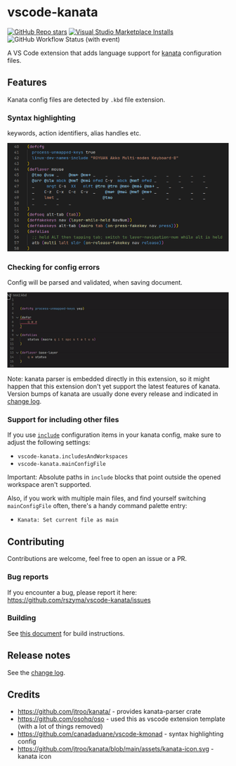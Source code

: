 # vscode-kanata
[![GitHub Repo stars](https://img.shields.io/github/stars/rszyma/vscode-kanata?logo=github)](https://github.com/rszyma/vscode-kanata)
[![Visual Studio Marketplace Installs](https://img.shields.io/visual-studio-marketplace/i/rszyma.vscode-kanata?logo=visualstudiocode)](https://marketplace.visualstudio.com/items?itemName=rszyma.vscode-kanata)
![GitHub Workflow Status (with event)](https://img.shields.io/github/actions/workflow/status/rszyma/vscode-kanata/rust.yml)
<!-- ![GitHub Workflow Status (with event)](https://img.shields.io/github/actions/workflow/status/rszyma/vscode-kanata/publish.yml?label=nightly%20kanata%20version%20bump) -->
<!-- [![Visual Studio Marketplace Version (including pre-releases)](https://img.shields.io/visual-studio-marketplace/v/rszyma.vscode-kanata)](https://marketplace.visualstudio.com/items?itemName=rszyma.vscode-kanata) -->

A VS Code extension that adds language support for [kanata](https://github.com/jtroo/kanata) configuration files.

## Features

Kanata config files are detected by `.kbd` file extension.

### Syntax highlighting

keywords, action identifiers, alias handles etc.

<p><img src="assets/syntax-highlighting-showcase.png"/></p>

### Checking for config errors

Config will be parsed and validated, when saving document.

<p><img src="assets/config-parsing-showcase.gif"/></p>

Note: kanata parser is embedded directly in this extension, so it might happen
that this extension don't yet support the latest features of kanata. Version bumps of
kanata are usually done every release and indicated in [change log](/CHANGELOG.md).

### Support for including other files

If you use [`include`](https://github.com/jtroo/kanata/blob/main/docs/config.adoc#include-other-files)
configuration items in your kanata config, make sure to adjust the following settings:
- `vscode-kanata.includesAndWorkspaces`
- `vscode-kanata.mainConfigFile`

Important: Absolute paths in `include` blocks that point outside the opened workspace aren't supported.

Also, if you work with multiple main files, and find yourself switching `mainConfigFile` often,
there's a handy command palette entry:
- `Kanata: Set current file as main`

## Contributing

Contributions are welcome, feel free to open an issue or a PR.

### Bug reports

If you encounter a bug, please report it here: https://github.com/rszyma/vscode-kanata/issues

### Building

See [this document](CONTRIBUTING.md) for build instructions.

## Release notes

See the [change log](CHANGELOG.md).

## Credits

- https://github.com/jtroo/kanata/ - provides kanata-parser crate
- https://github.com/osohq/oso - used this as vscode extension template (with a lot of things removed)
- https://github.com/canadaduane/vscode-kmonad - syntax highlighting config
- https://github.com/jtroo/kanata/blob/main/assets/kanata-icon.svg - kanata icon
